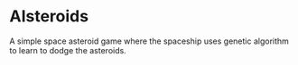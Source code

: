# AIsteroids
A simple space asteroid game where the spaceship uses genetic algorithm to learn to dodge the asteroids.
